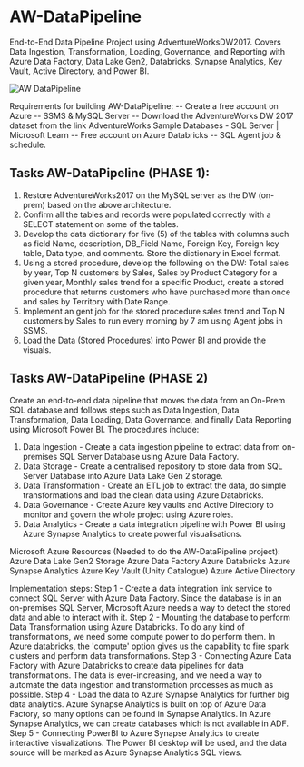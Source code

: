 # AW-DataPipeline
End-to-End Data Pipeline Project using AdventureWorksDW2017. Covers Data Ingestion, Transformation, Loading, Governance, and Reporting with Azure Data Factory, Data Lake Gen2, Databricks, Synapse Analytics, Key Vault, Active Directory, and Power BI.

![AW DataPipeline](https://raw.githubusercontent.com/amewauzon/AW-DataPipeline/main/AW%20DataPipeline_image.jpg)


Requirements for building AW-DataPipeline: 
--	Create a free account on Azure 
-- SSMS & MySQL Server 
-- Download the AdventureWorks DW 2017 dataset from the link AdventureWorks Sample Databases - SQL Server | Microsoft Learn
-- Free account on Azure Databricks 
-- SQL Agent job & schedule.

## Tasks AW-DataPipeline (PHASE 1):
1. Restore AdventureWorks2017 on the MySQL server as the DW (on-prem) based on the above architecture. 
2. Confirm all the tables and records were populated correctly with a SELECT statement on some of the tables.
3. Develop the data dictionary for five (5) of the tables with columns such as field Name, description, DB_Field Name, Foreign Key, Foreign key table, Data type, and comments. Store the dictionary in Excel format. 
4. Using a stored procedure, develop the following on the DW: Total sales by year, Top N customers by Sales, Sales by Product Category for a given year, Monthly sales trend for a specific Product, create a stored procedure that returns customers who have purchased more than once and sales by Territory with Date Range. 
5. Implement an gent job for the stored procedure sales trend and Top N customers by Sales to run every morning by 7 am using Agent jobs in SSMS. 
6. Load the Data (Stored Procedures) into Power BI and provide the visuals.

## Tasks AW-DataPipeline (PHASE 2)
Create an end-to-end data pipeline that moves the data from an On-Prem SQL database and follows steps such as Data Ingestion, Data Transformation, Data Loading, Data Governance, and finally Data Reporting using Microsoft Power BI. 
The procedures include: 
1. Data Ingestion - Create a data ingestion pipeline to extract data from on-premises SQL Server Database using Azure Data Factory.
2. Data Storage - Create a centralised repository to store data from SQL Server Database into Azure Data Lake Gen 2 storage. 
3. Data Transformation - Create an ETL job to extract the data, do simple transformations and load the clean data using Azure Databricks. 
4. Data Governance - Create Azure key vaults and Active Directory to monitor and govern the whole project using Azure roles. 
5. Data Analytics - Create a data integration pipeline with Power BI using Azure Synapse Analytics to create powerful visualisations.

Microsoft Azure Resources (Needed to do the AW-DataPipeline project):
Azure Data Lake Gen2 Storage 
Azure Data Factory 
Azure Databricks 
Azure Synapse Analytics 
Azure Key Vault (Unity Catalogue) 
Azure Active Directory

Implementation steps:
Step 1 - Create a data integration link service to connect SQL Server with Azure Data Factory. Since the database is in an on-premises SQL Server, Microsoft Azure needs a way to detect the stored data and able to interact with it. 
Step 2 - Mounting the database to perform Data Transformation using Azure Databricks. To do any kind of transformations, we need some compute power to do perform them. In Azure databricks, the 'compute' option gives us the capability to fire spark clusters and perform data transformations. Step 3 - Connecting Azure Data Factory with Azure Databricks to create data pipelines for data transformations. The data is ever-increasing, and we need a way to automate the data ingestion and transformation processes as much as possible. 
Step 4 - Load the data to Azure Synapse Analytics for further big data analytics. Azure Synapse Analytics is built on top of Azure Data Factory, so many options can be found in Synapse Analytics. In Azure Synapse Analytics, we can create databases which is not available in ADF. 
Step 5 - Connecting PowerBI to Azure Synapse Analytics to create interactive visualizations. The Power BI desktop will be used, and the data source will be marked as Azure Synapse Analytics SQL views.

